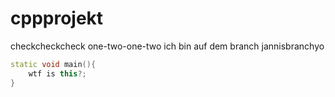 # cppprojekt

checkcheckcheck
one-two-one-two
ich bin auf dem branch jannisbranchyo


``` c++
static void main(){
	wtf is this?;
}
```

